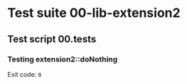 # Test suite 00-lib-extension2

## Test script 00.tests

### Testing extension2::doNothing

Exit code: `0`


